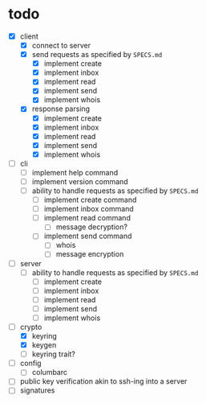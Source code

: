 # todo

- [x] client
    - [x] connect to server
    - [x] send requests as specified by `SPECS.md`
        - [x] implement create
        - [x] implement inbox
        - [x] implement read
        - [x] implement send
        - [x] implement whois
    - [x] response parsing
        - [x] implement create
        - [x] implement inbox
        - [x] implement read
        - [x] implement send
        - [x] implement whois
- [ ] cli
    - [ ] implement help command
    - [ ] implement version command
    - [ ] ability to handle requests as specified by `SPECS.md`
        - [ ] implement create command
        - [ ] implement inbox command
        - [ ] implement read command
            - [ ] message decryption?
        - [ ] implement send command
             - [ ] whois
             - [ ] message encryption
- [ ] server
    - [ ] ability to handle requests as specified by `SPECS.md`
        - [ ] implement create
        - [ ] implement inbox
        - [ ] implement read
        - [ ] implement send
        - [ ] implement whois
- [ ] crypto
    - [x] keyring
    - [x] keygen
    - [ ] keyring trait?
- [ ] config
    - [ ] columbarc
- [ ] public key verification akin to ssh-ing into a server
- [ ] signatures
